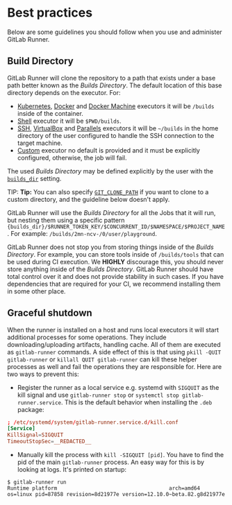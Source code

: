 # Best practices

Below are some guidelines you should follow when you use and administer
GitLab Runner.

## Build Directory

GitLab Runner will clone the repository to a path that exists under a
base path better known as the _Builds Directory_. The default location
of this base directory depends on the executor. For:

- [Kubernetes](../executors/kubernetes.md),
  [Docker](../executors/docker.md) and [Docker
  Machine](../executors/docker_machine.md) executors it will be
  `/builds` inside of the container.
- [Shell](../executors/shell.md) executor it will be `$PWD/builds`.
- [SSH](../executors/ssh.md), [VirtualBox](../executors/virtualbox.md)
  and [Parallels](../executors/parallels.md) executors it will be
  `~/builds` in the home directory of the user configured to handle the
  SSH connection to the target machine.
- [Custom](../executors/custom.md) executor no default is provided and
  it must be explicitly configured, otherwise, the job will fail.

The used _Builds Directory_ may be defined explicitly by the user with the
[`builds_dir`](../configuration/advanced-configuration.md#the-runners-section)
setting.

TIP: **Tip:**
You can also specify
[`GIT_CLONE_PATH`](https://docs.gitlab.com/ee/ci/yaml/README.html#custom-build-directories)
if you want to clone to a custom directory, and the guideline below
doesn't apply.

GitLab Runner will use the _Builds Directory_ for all the Jobs that it
will run, but nesting them using a specific pattern
`{builds_dir}/$RUNNER_TOKEN_KEY/$CONCURRENT_ID/$NAMESPACE/$PROJECT_NAME`.
For example: `/builds/2mn-ncv-/0/user/playground`.

GitLab Runner does not stop you from storing things inside of the
_Builds Directory_. For example, you can store tools inside of
`/builds/tools` that can be used during CI execution. We **HIGHLY**
discourage this, you should never store anything inside of the _Builds
Directory_. GitLab Runner should have total control over it and does not
provide stability in such cases. If you have dependencies that are
required for your CI, we recommend installing them in some other
place.

## Graceful shutdown

When the runner is installed on a host and runs local executors it will start additional processes for some operations.
They include downloading/uploading artifacts, handling cache.
All of them are executed as `gitlab-runner` commands. A side effect of this is that using `pkill -QUIT gitlab-runner` or `killall QUIT gitlab-runner` can kill these helper processes as well and fail the operations they are responsible for.
Here are two ways to prevent this:

- Register the runner as a local service e.g. systemd with `SIGQUIT` as the kill signal and use `gitlab-runner stop` or `systemctl stop gitlab-runner.service`. This is the default behavior when installing the `.deb` package:

```conf
; /etc/systemd/system/gitlab-runner.service.d/kill.conf
[Service]
KillSignal=SIGQUIT
TimeoutStopSec=__REDACTED__
```

- Manually kill the process with `kill -SIGQUIT [pid]`. You have to find the pid of the main `gitlab-runner` process.
An easy way for this is by looking at logs. It's printed on startup:

```log
$ gitlab-runner run
Runtime platform                                    arch=amd64 os=linux pid=87858 revision=8d21977e version=12.10.0~beta.82.g8d21977e
```
